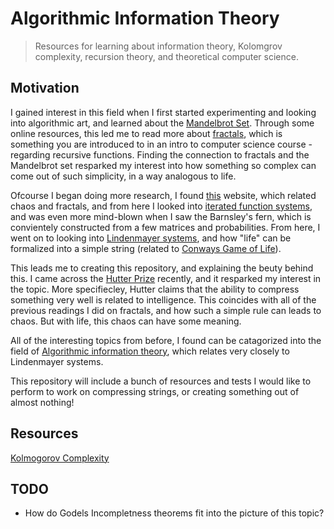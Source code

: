 # Algorithmic Information Theory
> Resources for learning about information theory, Kolomgrov complexity, recursion theory, and theoretical computer science.

## Motivation
I gained interest in this field when I first started experimenting and looking into algorithmic art, and learned about the [Mandelbrot Set](https://en.wikipedia.org/wiki/Mandelbrot_set). Through some online resources, this led me to read more about [fractals](https://en.wikipedia.org/wiki/Fractal), which is something you are introduced to in an intro to computer science course - regarding recursive functions. Finding the connection to fractals and the Mandelbrot set resparked my interest into how something so complex can come out of such simplicity, in a way analogous to life. 

Ofcourse I began doing more research, I found [this](https://www.stsci.edu/~lbradley/seminar/index.html) website, which related chaos and fractals, and from here I looked into [iterated function systems](https://en.wikipedia.org/wiki/Iterated_function_system), and was even more mind-blown when I saw the Barnsley's fern, which is convientely constructed from a few matrices and probabilities. From here, I went on to looking into [Lindenmayer systems](https://en.wikipedia.org/wiki/L-system), and how "life" can be formalized into a simple string (related to [Conways Game of Life](https://en.wikipedia.org/wiki/Conway%27s_Game_of_Life)).

This leads me to creating this repository, and explaining the beuty behind this. I came across the [Hutter Prize](http://prize.hutter1.net/) recently, and it resparked my interest in the topic. More specifiecley, Hutter claims that the ability to compress something very well is related to intelligence. This coincides with all of the previous readings I did on fractals, and how such a simple rule can leads to chaos. But with life, this chaos can have some meaning. 

All of the interesting topics from before, I found can be catagorized into the field of [Algorithmic information theory](http://www.scholarpedia.org/article/Algorithmic_information_theory), which relates very closely to Lindenmayer systems.

This repository will include a bunch of resources and tests I would like to perform to work on compressing strings, or creating something out of almost nothing!

## Resources
[Kolmogorov Complexity](https://people.cs.uchicago.edu/~fortnow/papers/kaikoura.pdf)

## TODO
* How do Godels Incompletness theorems fit into the picture of this topic?
